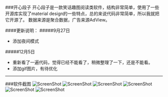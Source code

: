 ###开心段子
开心段子是一款笑话趣图阅读类软件，结构非常简单，使用了一些开源库实现了material design的一些特点，总的来说代码非常简单，所以我就把它开源了。
数据来源是聚合数据，广告来源AdView。

####更新说明：
#####9月27日
- 添加夜间模式

#####12月5日
- 重新看了一遍代码，觉得已经不能看了，稍微整理了一下，还是不能看。
- 添加gif图片，有待优化


- - - - - - - - - - - - - - - - - - - - - - - - - - - - 


###软件截图
![ScreenShot](https://github.com/Panl/OneJoke/blob/master/screenshorts/onejoke_1.png)
![ScreenShot](https://github.com/Panl/OneJoke/blob/master/screenshorts/onejoke_2.png)
![ScreenShot](https://github.com/Panl/OneJoke/blob/master/screenshorts/onejoke_3.png)
![ScreenShot](https://github.com/Panl/OneJoke/blob/master/screenshorts/onejoke_4.png)
![ScreenShot](https://github.com/Panl/OneJoke/blob/master/screenshorts/onejoke_5.png)
![ScreenShot](https://github.com/Panl/OneJoke/blob/master/screenshorts/onejoke_6.png)
